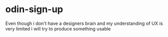 # odin-sign-up

Even though i don't have a designers brain and my understanding of UX is very limited i will try to produce something usable